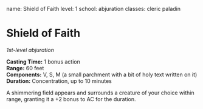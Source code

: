 name: Shield of Faith
level: 1
school: abjuration
classes: cleric
         paladin

# Shield of Faith 
_1st-level abjuration_ 

**Casting Time:** 1 bonus action    
**Range:** 60 feet    
**Components:** V, S, M (a small parchment with a bit of holy text written on it)    
**Duration:** Concentration, up to 10 minutes 

A shimmering field appears and surrounds a creature of your choice within range, granting it a +2 bonus to AC for the duration. 